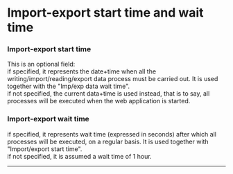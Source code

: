 # Import-export start time and wait time

### Import-export start time

This is an optional field:  
if specified, it represents the date+time when all the writing/import/reading/export data process must be carried out. It is used together with the "Imp/exp data wait time".  
if not specified, the current data+time is used instead, that is to say, all processes will be executed when the web application is started.

### Import-export wait time

if specified, it represents wait time \(expressed in seconds\) after which all processes will be executed, on a regular basis. It is used together with "Import/export start time".  
if not specified, it is assumed a wait time of 1 hour.

---



